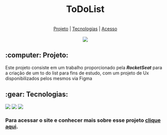 <br>
<h1 align="center">ToDoList</h1>
<br>
<div align="center">
  <a href="#projeto">Projeto</a>  |
  <a href="#tecnologias">Tecnologias</a>  |
  <a href="#acesso"><span>Acesso</span></a> 
</div>
<br>
<div align="center">
  <img src="https://user-images.githubusercontent.com/29720117/224762209-cfd54cf6-1f12-4b1a-94a7-a62db2ef2a08.png"/>
</div>

<h2 align="center">
  
 <h2 id="projeto">:computer: Projeto:</h2>
  
  <p>Este projeto consiste em um trabalho proporcionado pela <b><i>RocketSeat</i></b> para a criação de um to do list para fins de estudo, com um projeto de Ux disponibilizados pelos mesmos via Figma
  
  
  <h2 id="tecnologias">:gear: Tecnologias:</h2>
  
  <p>
    <img src="https://img.shields.io/badge/React-20232A?style=for-the-badge&logo=react&logoColor=61DAFB"/>
    <img src="https://img.shields.io/badge/TypeScript-007ACC?style=for-the-badge&logo=typescript&logoColor=white"/>
    <img src="https://img.shields.io/badge/CSS3-1572B6?style=for-the-badge&logo=css3&logoColor=white"/>
  </p>
  
  <h3 id="acesso">Para acessar o site e conhecer mais sobre esse projeto <a href="https://todolistbygui.netlify.app">clique aqui</a>.</h3>
